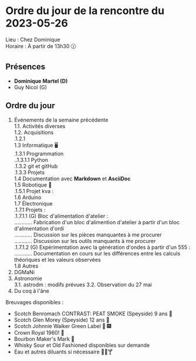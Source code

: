 # Ordre du jour de la rencontre du 2023-05-26

Lieu :    Chez Dominique  
Horaire : À partir de 13h30 🕜  
## Présences
* **Dominique Martel (D)**  
* Guy Nicol (G)  

## Ordre du jour
1. Événements de la semaine précédente  
 1.1.  Activités diverses  
 1.2.  Acquisitions  
 .1.2.1   
 1.3 Informatique 🖥  
.1.3.1 Programmation  
..1.3.1.1 Python  
.1.3.2 git et gitHub  
.1.3.3 Projets  
1.4 Documentation avec **Markdown** et **AsciiDoc**  
1.5 Robotique 🤖  
.1.5.1 Projet kva :  
1.6 Arduino  
1.7 Électronique  
.1.7.1 Projets :  
.1.7.1.1 (G) Bloc d'alimentation d'atelier :  
............   Fabrication d'un bloc d'alimention d'atelier à partir d'un bloc d'alimentation d'ordi  
............   Discussion sur les pièces manquantes à me procurer  
............   Discussion sur les outils manquants à me procurer  
.1.7.1.2 (G) Expérimentation avec la génération d'ondes à partir d'un 555 :  
............   Documentation en cours sur les différences entre les calculs théoriques et les valeurs observées  
1.8 Autres  
2. DGMaNi  
3. Astronomie  
 3.1. astrodm : modifs prévues
 3.2. Observation du 27 mai
5. Du coq à l'âne    


Breuvages disponibles :
  * Scotch Benromach CONTRAST: PEAT SMOKE (Speyside) 9 ans 🥃 
  * Scotch Glen Morey (Speyside) 12 ans 🥃 
  * Scotch Johnnie Walker Green Label 🥃 🎆 
  * Crown Royal 1960! 🥃 
  * Bourbon Maker's Mark 🥃 
  * Whisky Sour et Old Fashioned disponibles sur demande
  * Eau et autres diluants si nécessaire 🍶🍺🍸
